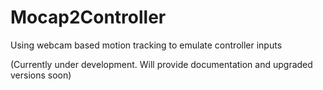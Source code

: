 # Mocap2Controller
Using webcam based motion tracking to emulate controller inputs

(Currently under development. Will provide documentation and upgraded versions soon)
